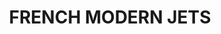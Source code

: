 ---
title: "FRENCH MODERN JETS"
price: "TBA"
desc: "Opis nije dostupan"
img_path: "/assets/img/A.MIG-7211.jpg"
brand: AMMO
available: true
cat: "acrylics"
subcat: "ACRYLIC SMART SETS FOR AIRCRAFTS   (4 x 17mL jars)"
subsubcat: "SS"
---